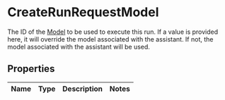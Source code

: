 

# CreateRunRequestModel

The ID of the [Model](/docs/api-reference/models) to be used to execute this run. If a value is provided here, it will override the model associated with the assistant. If not, the model associated with the assistant will be used.

## Properties

| Name | Type | Description | Notes |
|------------ | ------------- | ------------- | -------------|



